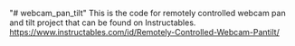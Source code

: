 "# webcam_pan_tilt" 
This is the code for remotely controlled webcam pan and tilt project that can be found on Instructables.
https://www.instructables.com/id/Remotely-Controlled-Webcam-Pantilt/
